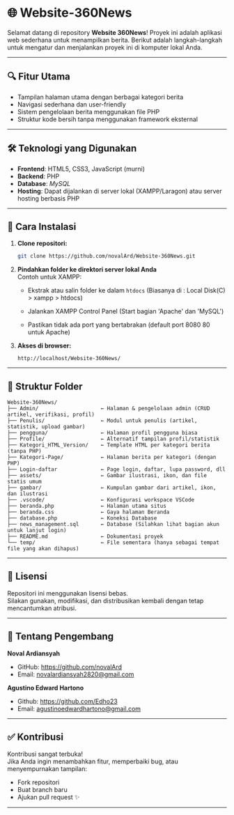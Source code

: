 # 🌐 Website-360News

Selamat datang di repository **Website 360News**!
Proyek ini adalah aplikasi web sederhana untuk menampilkan berita. Berikut adalah langkah-langkah untuk mengatur dan menjalankan proyek ini di komputer lokal Anda.

---

## 🔍 Fitur Utama

- Tampilan halaman utama dengan berbagai kategori berita  
- Navigasi sederhana dan user-friendly  
- Sistem pengelolaan berita menggunakan file PHP 
- Struktur kode bersih tanpa menggunakan framework eksternal  

---

## 🛠️ Teknologi yang Digunakan

- **Frontend**: HTML5, CSS3, JavaScript (murni)  
- **Backend**: PHP  
- **Database**: *MySQL*  
- **Hosting**: Dapat dijalankan di server lokal (XAMPP/Laragon) atau server hosting berbasis PHP  

---

## 🚀 Cara Instalasi

1. **Clone repositori:**
   ```bash
   git clone https://github.com/novalArd/Website-360News.git
   ```

2. **Pindahkan folder ke direktori server lokal Anda**  
   Contoh untuk XAMPP:
   - Ekstrak atau salin folder ke dalam `htdocs` (Biasanya di : Local Disk(C) > xampp > htdocs)
   - Jalankan XAMPP Control Panel (Start bagian 'Apache' dan 'MySQL')
  
   - Pastikan tidak ada port yang bertabrakan (default port 8080 80 untuk Apache)

3. **Akses di browser:**
   ```
   http://localhost/Website-360News/
   ```

---

## 📁 Struktur Folder

```
Website-360News/
├── Admin/                    ← Halaman & pengelolaan admin (CRUD artikel, verifikasi, profil)
├── Penulis/                  ← Modul untuk penulis (artikel, statistik, upload gambar)
├── pengguna/                 ← Halaman profil pengguna biasa
├── Profile/                  ← Alternatif tampilan profil/statistik
├── Kategori_HTML_Version/    ← Template HTML per kategori berita (tanpa PHP)
├── Kategori-Page/            ← Halaman berita per kategori (dengan PHP)
├── Login-daftar              ← Page login, daftar, lupa password, dll
├── assets/                   ← Gambar ilustrasi, ikon, dan file statis umum
├── gambar/                   ← Kumpulan gambar dari artikel, ikon, dan ilustrasi
├── .vscode/                  ← Konfigurasi workspace VSCode
├── beranda.php               ← Halaman utama situs
├── beranda.css               ← Gaya halaman Beranda
├── database.php              ← Koneksi Database
├── news_management.sql       ← Database (Silahkan lihat bagian akun untuk lanjut login)
├── README.md                 ← Dokumentasi proyek
└── temp/                     ← File sementara (hanya sebagai tempat file yang akan dihapus)

```

---

## 📄 Lisensi

Repositori ini menggunakan lisensi bebas.  
Silakan gunakan, modifikasi, dan distribusikan kembali dengan tetap mencantumkan atribusi.

---

## 🙋 Tentang Pengembang

**Noval Ardiansyah**  
- GitHub: https://github.com/novalArd
- Email: novalardiansyah2820@gmail.com

**Agustino Edward Hartono**
- Github: https://github.com/Edho23
- Email: agustinoedwardhartono@gmail.com

---

## ✅ Kontribusi

Kontribusi sangat terbuka!  
Jika Anda ingin menambahkan fitur, memperbaiki bug, atau menyempurnakan tampilan:
- Fork repositori  
- Buat branch baru  
- Ajukan pull request ✨

---
